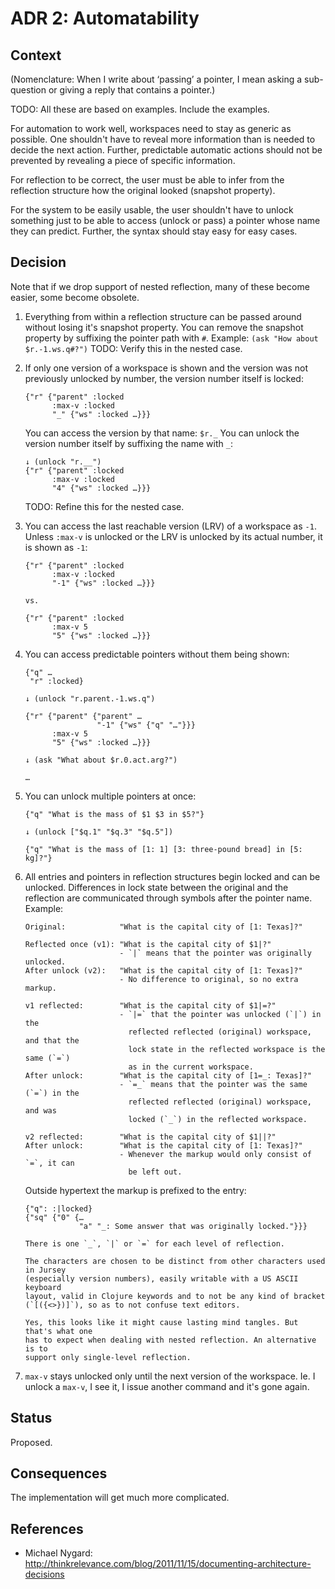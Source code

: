 ADR 2: Automatability
=====================

Context
-------

(Nomenclature: When I write about ‘passing’ a pointer, I mean asking a
sub-question or giving a reply that contains a pointer.)

TODO: All these are based on examples. Include the examples.

For automation to work well, workspaces need to stay as generic as possible. One
shouldn't have to reveal more information than is needed to decide the next
action. Further, predictable automatic actions should not be prevented by
revealing a piece of specific information.

For reflection to be correct, the user must be able to infer from the reflection
structure how the original looked (snapshot property).

For the system to be easily usable, the user shouldn't have to unlock something
just to be able to access (unlock or pass) a pointer whose name they can
predict. Further, the syntax should stay easy for easy cases.


Decision
--------

Note that if we drop support of nested reflection, many of these become easier,
some become obsolete.

1. Everything from within a reflection structure can be passed around without
   losing it's snapshot property. You can remove the snapshot property by
   suffixing the pointer path with `#`. Example: `(ask "How about $r.-1.ws.q#?")`
   TODO: Verify this in the nested case.

2. If only one version of a workspace is shown and the version was not previously
   unlocked by number, the version number itself is locked:

   ```
   {"r" {"parent" :locked
         :max-v :locked
         "_" {"ws" :locked …}}}
   ```

   You can access the version by that name: `$r._` You can unlock the version
   number itself by suffixing the name with `_`:

   ```
   ↓ (unlock "r.__")
   {"r" {"parent" :locked
         :max-v :locked
         "4" {"ws" :locked …}}}
   ```

   TODO: Refine this for the nested case.

3. You can access the last reachable version (LRV) of a workspace as `-1`. Unless
   `:max-v` is unlocked or the LRV is unlocked by its actual number, it is shown
   as `-1`:

   ```
   {"r" {"parent" :locked
         :max-v :locked
         "-1" {"ws" :locked …}}}

   vs.

   {"r" {"parent" :locked
         :max-v 5
         "5" {"ws" :locked …}}}
   ```

4. You can access predictable pointers without them being shown:

   ```
   {"q" …
    "r" :locked}

   ↓ (unlock "r.parent.-1.ws.q")

   {"r" {"parent" {"parent" …
                   "-1" {"ws" {"q" "…"}}}
         :max-v 5
         "5" {"ws" :locked …}}}

   ↓ (ask "What about $r.0.act.arg?")

   …
   ```

4. You can unlock multiple pointers at once:

   ```
   {"q" "What is the mass of $1 $3 in $5?"}

   ↓ (unlock ["$q.1" "$q.3" "$q.5"])

   {"q" "What is the mass of [1: 1] [3: three-pound bread] in [5: kg]?"}
   ```

5. All entries and pointers in reflection structures begin locked and can be
   unlocked. Differences in lock state between the original and the reflection
   are communicated through symbols after the pointer name. Example:

   ```
   Original:            "What is the capital city of [1: Texas]?"

   Reflected once (v1): "What is the capital city of $1|?"
                        - `|` means that the pointer was originally unlocked.
   After unlock (v2):   "What is the capital city of [1: Texas]?"
                        - No difference to original, so no extra markup.

   v1 reflected:        "What is the capital city of $1|=?"
                        - `|=` that the pointer was unlocked (`|`) in the
                          reflected reflected (original) workspace, and that the
                          lock state in the reflected workspace is the same (`=`)
                          as in the current workspace.
   After unlock:        "What is the capital city of [1=_: Texas]?"
                        - `=_` means that the pointer was the same (`=`) in the
                          reflected reflected (original) workspace, and was
                          locked (`_`) in the reflected workspace.

   v2 reflected:        "What is the capital city of $1||?"
   After unlock:        "What is the capital city of [1: Texas]?"
                        - Whenever the markup would only consist of `=`, it can
                          be left out.
   ```

   Outside hypertext the markup is prefixed to the entry:

   ```
   {"q": :|locked}
   {"sq" {"0" {…
               "a" "_: Some answer that was originally locked."}}}

   There is one `_`, `|` or `=` for each level of reflection.

   The characters are chosen to be distinct from other characters used in Jursey
   (especially version numbers), easily writable with a US ASCII keyboard
   layout, valid in Clojure keywords and to not be any kind of bracket
   (`[({<>})]`), so as to not confuse text editors.

   Yes, this looks like it might cause lasting mind tangles. But that's what one
   has to expect when dealing with nested reflection. An alternative is to
   support only single-level reflection.

6. `max-v` stays unlocked only until the next version of the workspace. Ie. I
   unlock a `max-v`, I see it, I issue another command and it's gone again.


Status
------

Proposed.


Consequences
------------

The implementation will get much more complicated.


References
----------

- Michael Nygard:
  http://thinkrelevance.com/blog/2011/11/15/documenting-architecture-decisions
